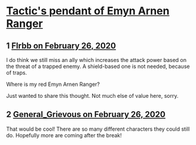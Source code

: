 # [Tactic&#039;s pendant of Emyn Arnen Ranger](https://community.fantasyflightgames.com/topic/306282-tactics-pendant-of-emyn-arnen-ranger/)

## 1 [Flrbb on February 26, 2020](https://community.fantasyflightgames.com/topic/306282-tactics-pendant-of-emyn-arnen-ranger/?do=findComment&comment=3902383)

I do think we still miss an ally which increases the attack power based on the threat of a trapped enemy. A shield-based one is not needed, because of traps.

Where is my red Emyn Arnen Ranger?

Just wanted to share this thought. Not much else of value here, sorry.

## 2 [General_Grievous on February 26, 2020](https://community.fantasyflightgames.com/topic/306282-tactics-pendant-of-emyn-arnen-ranger/?do=findComment&comment=3902528)

That would be cool! There are so many different characters they could still do. Hopefully more are coming after the break!


